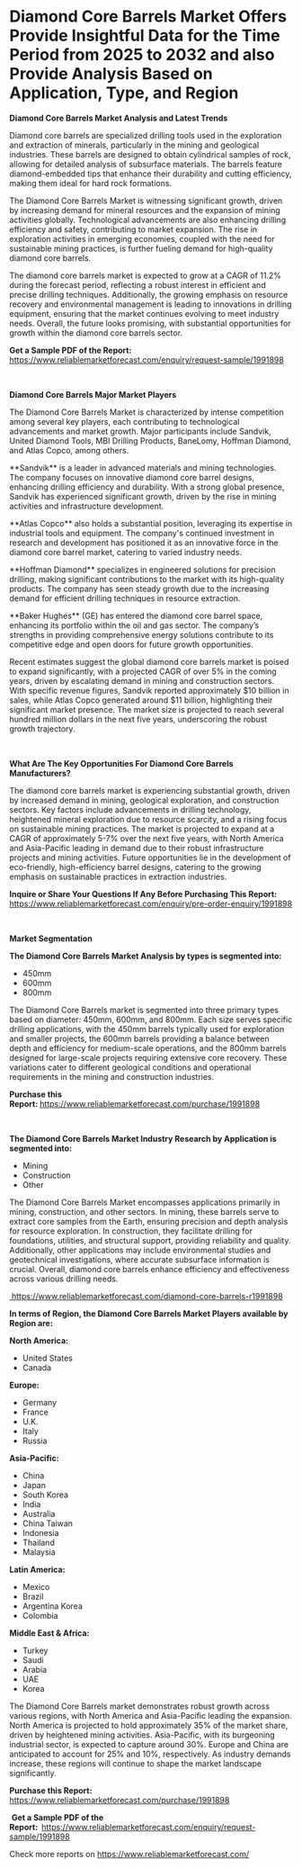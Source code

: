 <p><h1>Diamond Core Barrels Market Offers Provide Insightful Data for the Time Period from 2025 to 2032 and also Provide Analysis Based on Application, Type, and Region</h1></p><p><strong>Diamond Core Barrels Market Analysis and Latest Trends</strong></p>
<p><p>Diamond core barrels are specialized drilling tools used in the exploration and extraction of minerals, particularly in the mining and geological industries. These barrels are designed to obtain cylindrical samples of rock, allowing for detailed analysis of subsurface materials. The barrels feature diamond-embedded tips that enhance their durability and cutting efficiency, making them ideal for hard rock formations.</p><p>The Diamond Core Barrels Market is witnessing significant growth, driven by increasing demand for mineral resources and the expansion of mining activities globally. Technological advancements are also enhancing drilling efficiency and safety, contributing to market expansion. The rise in exploration activities in emerging economies, coupled with the need for sustainable mining practices, is further fueling demand for high-quality diamond core barrels.</p><p>The diamond core barrels market is expected to grow at a CAGR of 11.2% during the forecast period, reflecting a robust interest in efficient and precise drilling techniques. Additionally, the growing emphasis on resource recovery and environmental management is leading to innovations in drilling equipment, ensuring that the market continues evolving to meet industry needs. Overall, the future looks promising, with substantial opportunities for growth within the diamond core barrels sector.</p></p>
<p><strong>Get a Sample PDF of the Report:&nbsp;</strong> <a href="https://www.reliablemarketforecast.com/enquiry/request-sample/1991898?utm_campaign=2140&utm_medium=2&utm_source=Github&utm_content=ia&utm_term=17022025&utm_id=diamond-core-barrels">https://www.reliablemarketforecast.com/enquiry/request-sample/1991898</a></p>
<p>&nbsp;</p>
<p><strong>Diamond Core Barrels Major Market Players</strong></p>
<p><p>The Diamond Core Barrels Market is characterized by intense competition among several key players, each contributing to technological advancements and market growth. Major participants include Sandvik, United Diamond Tools, MBI Drilling Products, BaneLomy, Hoffman Diamond, and Atlas Copco, among others.</p><p>**Sandvik** is a leader in advanced materials and mining technologies. The company focuses on innovative diamond core barrel designs, enhancing drilling efficiency and durability. With a strong global presence, Sandvik has experienced significant growth, driven by the rise in mining activities and infrastructure development. </p><p>**Atlas Copco** also holds a substantial position, leveraging its expertise in industrial tools and equipment. The company's continued investment in research and development has positioned it as an innovative force in the diamond core barrel market, catering to varied industry needs.</p><p>**Hoffman Diamond** specializes in engineered solutions for precision drilling, making significant contributions to the market with its high-quality products. The company has seen steady growth due to the increasing demand for efficient drilling techniques in resource extraction.</p><p>**Baker Hughes** (GE) has entered the diamond core barrel space, enhancing its portfolio within the oil and gas sector. The company’s strengths in providing comprehensive energy solutions contribute to its competitive edge and open doors for future growth opportunities.</p><p>Recent estimates suggest the global diamond core barrels market is poised to expand significantly, with a projected CAGR of over 5% in the coming years, driven by escalating demand in mining and construction sectors. With specific revenue figures, Sandvik reported approximately $10 billion in sales, while Atlas Copco generated around $11 billion, highlighting their significant market presence. The market size is projected to reach several hundred million dollars in the next five years, underscoring the robust growth trajectory.</p></p>
<p>&nbsp;</p>
<p><strong>What Are The Key Opportunities For Diamond Core Barrels Manufacturers?</strong></p>
<p><p>The diamond core barrels market is experiencing substantial growth, driven by increased demand in mining, geological exploration, and construction sectors. Key factors include advancements in drilling technology, heightened mineral exploration due to resource scarcity, and a rising focus on sustainable mining practices. The market is projected to expand at a CAGR of approximately 5-7% over the next five years, with North America and Asia-Pacific leading in demand due to their robust infrastructure projects and mining activities. Future opportunities lie in the development of eco-friendly, high-efficiency barrel designs, catering to the growing emphasis on sustainable practices in extraction industries.</p></p>
<p><strong>Inquire or Share Your Questions If Any Before Purchasing This Report:</strong> <a href="https://www.reliablemarketforecast.com/enquiry/pre-order-enquiry/1991898?utm_campaign=2140&utm_medium=2&utm_source=Github&utm_content=ia&utm_term=17022025&utm_id=diamond-core-barrels">https://www.reliablemarketforecast.com/enquiry/pre-order-enquiry/1991898</a></p>
<p>&nbsp;</p>
<p><strong>Market Segmentation</strong></p>
<p><strong>The Diamond Core Barrels Market Analysis by types is segmented into:</strong></p>
<p><ul><li>450mm</li><li>600mm</li><li>800mm</li></ul></p>
<p><p>The Diamond Core Barrels market is segmented into three primary types based on diameter: 450mm, 600mm, and 800mm. Each size serves specific drilling applications, with the 450mm barrels typically used for exploration and smaller projects, the 600mm barrels providing a balance between depth and efficiency for medium-scale operations, and the 800mm barrels designed for large-scale projects requiring extensive core recovery. These variations cater to different geological conditions and operational requirements in the mining and construction industries.</p></p>
<p><strong>Purchase this Report:&nbsp;</strong><a href="https://www.reliablemarketforecast.com/purchase/1991898?utm_campaign=2140&utm_medium=2&utm_source=Github&utm_content=ia&utm_term=17022025&utm_id=diamond-core-barrels">https://www.reliablemarketforecast.com/purchase/1991898</a></p>
<p>&nbsp;</p>
<p><strong>The Diamond Core Barrels Market Industry Research by Application is segmented into:</strong></p>
<p><ul><li>Mining</li><li>Construction</li><li>Other</li></ul></p>
<p><p>The Diamond Core Barrels Market encompasses applications primarily in mining, construction, and other sectors. In mining, these barrels serve to extract core samples from the Earth, ensuring precision and depth analysis for resource exploration. In construction, they facilitate drilling for foundations, utilities, and structural support, providing reliability and quality. Additionally, other applications may include environmental studies and geotechnical investigations, where accurate subsurface information is crucial. Overall, diamond core barrels enhance efficiency and effectiveness across various drilling needs.</p></p>
<p><a href="https://www.reliablemarketforecast.com/diamond-core-barrels-r1991898?utm_campaign=2140&utm_medium=2&utm_source=Github&utm_content=ia&utm_term=17022025&utm_id=diamond-core-barrels">&nbsp;https://www.reliablemarketforecast.com/diamond-core-barrels-r1991898</a></p>
<p><strong>In terms of Region, the Diamond Core Barrels Market Players available by Region are:</strong></p>
<p>
    <p> <strong> North America: </strong>
        <ul>
            <li>United States</li>
            <li>Canada</li>
        </ul>
        </p> 
    <p> <strong> Europe: </strong>
        <ul>
            <li>Germany</li>
            <li>France</li>
            <li>U.K.</li>
            <li>Italy</li>
            <li>Russia</li>
        </ul>
        </p> 
    <p> <strong> Asia-Pacific: </strong>
        <ul>
            <li>China</li>
            <li>Japan</li>
            <li>South Korea</li>
            <li>India</li>
            <li>Australia</li>
            <li>China Taiwan</li>
            <li>Indonesia</li>
            <li>Thailand</li>
            <li>Malaysia</li>
        </ul>
        </p> 
    <p> <strong> Latin America: </strong>
        <ul>
            <li>Mexico</li>
            <li>Brazil</li>
            <li>Argentina Korea</li>
            <li>Colombia</li>
        </ul>
        </p> 
    <p> <strong> Middle East & Africa: </strong>
        <ul>
            <li>Turkey</li>
            <li>Saudi</li>
            <li>Arabia</li>
            <li>UAE</li>
            <li>Korea</li>
        </ul>
    </p>
    </p>
<p><p>The Diamond Core Barrels market demonstrates robust growth across various regions, with North America and Asia-Pacific leading the expansion. North America is projected to hold approximately 35% of the market share, driven by heightened mining activities. Asia-Pacific, with its burgeoning industrial sector, is expected to capture around 30%. Europe and China are anticipated to account for 25% and 10%, respectively. As industry demands increase, these regions will continue to shape the market landscape significantly.</p></p>
<p><strong>Purchase this Report: </strong><a href="https://www.reliablemarketforecast.com/purchase/1991898?utm_campaign=2140&utm_medium=2&utm_source=Github&utm_content=ia&utm_term=17022025&utm_id=diamond-core-barrels">https://www.reliablemarketforecast.com/purchase/1991898</a></p>
<p>&nbsp;<strong>Get a Sample PDF of the Report:&nbsp;&nbsp;</strong><a href="https://www.reliablemarketforecast.com/enquiry/request-sample/1991898?utm_campaign=2140&utm_medium=2&utm_source=Github&utm_content=ia&utm_term=17022025&utm_id=diamond-core-barrels">https://www.reliablemarketforecast.com/enquiry/request-sample/1991898</a></p>
<p><strong></strong></p>
<p>Check more reports on <a href="https://www.reliablemarketforecast.com/?utm_campaign=2140&utm_medium=2&utm_source=Github&utm_content=ia&utm_term=17022025&utm_id=diamond-core-barrels">https://www.reliablemarketforecast.com/</a></p>